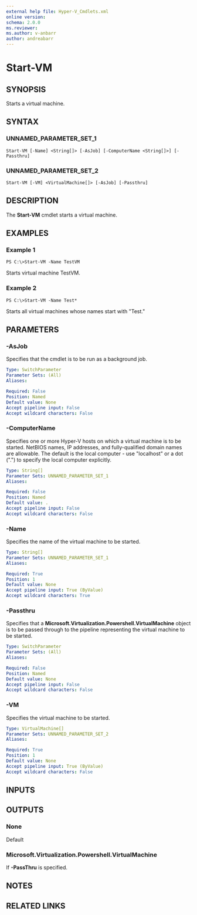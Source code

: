```yaml
---
external help file: Hyper-V_Cmdlets.xml
online version: 
schema: 2.0.0
ms.reviewer:
ms.author: v-anbarr
author: andreabarr
---
```


# Start-VM

## SYNOPSIS
Starts a virtual machine.

## SYNTAX

### UNNAMED_PARAMETER_SET_1
```
Start-VM [-Name] <String[]> [-AsJob] [-ComputerName <String[]>] [-Passthru]
```

### UNNAMED_PARAMETER_SET_2
```
Start-VM [-VM] <VirtualMachine[]> [-AsJob] [-Passthru]
```

## DESCRIPTION
The **Start-VM** cmdlet starts a virtual machine.

## EXAMPLES

### Example 1
```
PS C:\>Start-VM -Name TestVM
```

Starts virtual machine TestVM.

### Example 2
```
PS C:\>Start-VM -Name Test*
```

Starts all virtual machines whose names start with "Test."

## PARAMETERS

### -AsJob
Specifies that the cmdlet is to be run as a background job.

```yaml
Type: SwitchParameter
Parameter Sets: (All)
Aliases: 

Required: False
Position: Named
Default value: None
Accept pipeline input: False
Accept wildcard characters: False
```

### -ComputerName
Specifies one or more Hyper-V hosts on which a virtual machine is to be started.
NetBIOS names, IP addresses, and fully-qualified domain names are allowable.
The default is the local computer - use "localhost" or a dot (".") to specify the local computer explicitly.

```yaml
Type: String[]
Parameter Sets: UNNAMED_PARAMETER_SET_1
Aliases: 

Required: False
Position: Named
Default value: .
Accept pipeline input: False
Accept wildcard characters: False
```

### -Name
Specifies the name of the virtual machine to be started.

```yaml
Type: String[]
Parameter Sets: UNNAMED_PARAMETER_SET_1
Aliases: 

Required: True
Position: 1
Default value: None
Accept pipeline input: True (ByValue)
Accept wildcard characters: True
```

### -Passthru
Specifies that a **Microsoft.Virtualization.Powershell.VirtualMachine** object is to be passed through to the pipeline representing the virtual machine to be started.

```yaml
Type: SwitchParameter
Parameter Sets: (All)
Aliases: 

Required: False
Position: Named
Default value: None
Accept pipeline input: False
Accept wildcard characters: False
```

### -VM
Specifies the virtual machine to be started.

```yaml
Type: VirtualMachine[]
Parameter Sets: UNNAMED_PARAMETER_SET_2
Aliases: 

Required: True
Position: 1
Default value: None
Accept pipeline input: True (ByValue)
Accept wildcard characters: False
```

## INPUTS

## OUTPUTS

### None
Default

### Microsoft.Virtualization.Powershell.VirtualMachine
If **-PassThru** is specified.

## NOTES

## RELATED LINKS



